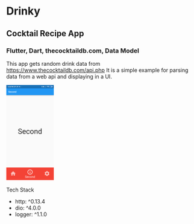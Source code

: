 # Drinky

## Cocktail Recipe App

### Flutter, Dart, thecocktaildb.com, Data Model

This app gets random drink data from https://www.thecocktaildb.com/api.php
It is a simple example for parsing data from a web api and displaying in a UI.

<img src="https://github.com/maydev99/f_bottom_nav/blob/master/flutter_01.png" width=25% height=25%>

Tech Stack
* http: ^0.13.4
* dio: ^4.0.0
* logger: ^1.1.0



